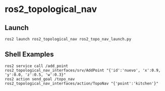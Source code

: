 # ros2_topological_nav

## Launch
```shell
ros2 launch ros2_topological_nav ros2_topo_nav_launch.py
```

## Shell Examples
```shell
ros2 service call /add_point ros2_topological_nav_interfaces/srv/AddPoint "{'id':'nuevo', 'x':0.9, 'y':0.0, 'z':0.5, 'w':0.3}"
ros2 action send_goal /topo_nav ros2_topological_nav_interfaces/action/TopoNav "{'point':'kitchen'}"
```
